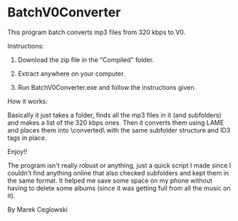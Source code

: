 BatchV0Converter
================

This program batch converts mp3 files from 320 kbps to V0.

Instructions:

1. Download the zip file in the "Compiled" folder.

2. Extract anywhere on your computer.

3. Run BatchV0Converter.exe and follow the instructions given.

How it works:

Basically it just takes a folder, finds all the mp3 files in it (and subfolders)
and makes a list of the 320 kbps ones. Then it converts them using LAME and places
them into <your folder>\converted\ with the same subfolder structure and ID3 tags
in place.

Enjoy!!

The program isn't really robust or anything, just a quick script I made since
I couldn't find anything online that also checked subfolders and kept them
in the same format. It helped me save some space on my phone without having
to delete some albums (since it was getting full from all the music on it).

By Marek Ceglowski
